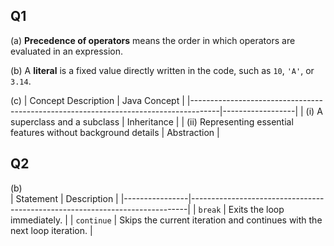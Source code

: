 ## Q1

(a) **Precedence of operators** means the order in which operators are evaluated in an expression.

(b) A **literal** is a fixed value directly written in the code, such as `10`, `'A'`, or `3.14`.

(c) 
| Concept Description                                                                 | Java Concept     |
|-------------------------------------------------------------------------------------|------------------|
| (i) A superclass and a subclass                                                     | Inheritance      |
| (ii) Representing essential features without background details                     | Abstraction      |

## Q2

(b)  
| Statement      | Description                                                                 |
|----------------|-----------------------------------------------------------------------------|
| `break`        | Exits the loop immediately.                                                 |
| `continue`     | Skips the current iteration and continues with the next loop iteration.    |
